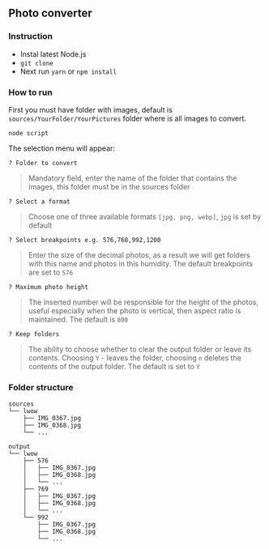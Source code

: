 ## Photo converter

### Instruction
* Instal latest Node.js  
* `git clone `  
* Next run `yarn` or `npm install`

### How to run

First you must have folder with images, default is `sources/YourFolder/YourPictures` folder where is all images to convert.
```
node script
```
The selection menu will appear:
```
? Folder to convert
```
> Mandatory field, enter the name of the folder that contains the images, this folder must be in the sources folder
```
? Select a format
```
> Choose one of three available formats `[jpg, png, webp]`, `jpg` is set by default
```
? Select breakpoints e.g. 576,768,992,1200
```
> Enter the size of the decimal photos, as a result we will get folders with this name and photos in this humidity. The default breakpoints are set to `576`
```
? Maximum photo height
```
> The inserted number will be responsible for the height of the photos, useful especially when the photo is vertical, then aspect ratio is maintained. The default is `800`
```
? Keep folders
```
> The ability to choose whether to clear the output folder or leave its contents. Choosing `Y` - leaves the folder, choosing `n` deletes the contents of the output folder. The default is set to `Y`


### Folder structure

```
sources
└── lwow
    ├── IMG_0367.jpg
    ├── IMG_0368.jpg
    └── ...
```

```
output
└── lwow
    ├── 576
    │   ├── IMG_0367.jpg
    │   ├── IMG_0368.jpg
    │   └── ...
    ├── 769
    │   ├── IMG_0367.jpg
    │   ├── IMG_0368.jpg
    │   └── ...
    └── 992
        ├── IMG_0367.jpg
        ├── IMG_0368.jpg
        └── ...
```